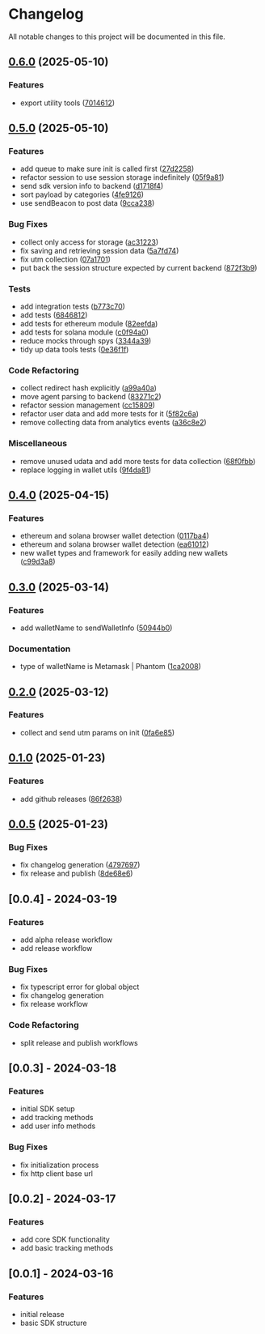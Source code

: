# Changelog

All notable changes to this project will be documented in this file.

## [0.6.0](https://github.com/ondecentral/Lucia-Browser-SDK/compare/v0.5.0...v0.6.0) (2025-05-10)

### Features

- export utility tools ([7014612](https://github.com/ondecentral/Lucia-Browser-SDK/commit/70146126a260e169e6088462f1792dac23fe2fd5))

## [0.5.0](https://github.com/ondecentral/Lucia-Browser-SDK/compare/v0.4.0...v0.5.0) (2025-05-10)

### Features

- add queue to make sure init is called first ([27d2258](https://github.com/ondecentral/Lucia-Browser-SDK/commit/27d2258fd7f2671b018a1fd6c7d3b2da32b8478c))
- refactor session to use session storage indefinitely ([05f9a81](https://github.com/ondecentral/Lucia-Browser-SDK/commit/05f9a815d2b2bd411525cf6bc2646848b3c3364e))
- send sdk version info to backend ([d1718f4](https://github.com/ondecentral/Lucia-Browser-SDK/commit/d1718f4040cde9a1f54297562a6ec4c43bc51fd3))
- sort payload by categories ([4fe9126](https://github.com/ondecentral/Lucia-Browser-SDK/commit/4fe91264dbb344692726e734e422b5310f7db0d1))
- use sendBeacon to post data ([9cca238](https://github.com/ondecentral/Lucia-Browser-SDK/commit/9cca2381d304992aa05b25083260b7dcfe85f41c))

### Bug Fixes

- collect only access for storage ([ac31223](https://github.com/ondecentral/Lucia-Browser-SDK/commit/ac3122307f8e379b6dcb26f1f3015456c5303e27))
- fix saving and retrieving session data ([5a7fd74](https://github.com/ondecentral/Lucia-Browser-SDK/commit/5a7fd740da6070c7ff7a8f1c44dc03b880cdccc0))
- fix utm collection ([07a1701](https://github.com/ondecentral/Lucia-Browser-SDK/commit/07a17016c94fb600066c25bcc8116d17fac918f9))
- put back the session structure expected by current backend ([872f3b9](https://github.com/ondecentral/Lucia-Browser-SDK/commit/872f3b97ee78ce559ef8681ca96ac238f132e46d))

### Tests

- add integration tests ([b773c70](https://github.com/ondecentral/Lucia-Browser-SDK/commit/b773c70516bcd6180ca25d0c9b8f7f54f5a0016f))
- add tests ([6846812](https://github.com/ondecentral/Lucia-Browser-SDK/commit/6846812104ec69a343114fc9a9039cb884952d9a))
- add tests for ethereum module ([82eefda](https://github.com/ondecentral/Lucia-Browser-SDK/commit/82eefda876dec4c233f140f185ede65b37ca9f3e))
- add tests for solana module ([c0f94a0](https://github.com/ondecentral/Lucia-Browser-SDK/commit/c0f94a050e1412081e24ff05fc2f2ea046c9621c))
- reduce mocks through spys ([3344a39](https://github.com/ondecentral/Lucia-Browser-SDK/commit/3344a398c28268ef6eca8d947d00ea53ba833cb0))
- tidy up data tools tests ([0e36f1f](https://github.com/ondecentral/Lucia-Browser-SDK/commit/0e36f1f7eec682efde87400d5a06cb41f733412d))

### Code Refactoring

- collect redirect hash explicitly ([a99a40a](https://github.com/ondecentral/Lucia-Browser-SDK/commit/a99a40a7df1526a5d9c5821e877bd339181061f2))
- move agent parsing to backend ([83271c2](https://github.com/ondecentral/Lucia-Browser-SDK/commit/83271c2f7160abb491912c819bf93fcb89b9d572))
- refactor session management ([cc15809](https://github.com/ondecentral/Lucia-Browser-SDK/commit/cc158093579fd2e1a2746d1aa2c327844d51c0f1))
- refactor user data and add more tests for it ([5f82c6a](https://github.com/ondecentral/Lucia-Browser-SDK/commit/5f82c6ac5dbaf3531d807c734a81819184e2685d))
- remove collecting data from analytics events ([a36c8e2](https://github.com/ondecentral/Lucia-Browser-SDK/commit/a36c8e289f60df7fd0fb5c81598d4fcaa6cc3833))

### Miscellaneous

- remove unused udata and add more tests for data collection ([68f0fbb](https://github.com/ondecentral/Lucia-Browser-SDK/commit/68f0fbbc4b35f2f4c55ba8b092f7eed7be9484c5))
- replace logging in wallet utils ([9f4da81](https://github.com/ondecentral/Lucia-Browser-SDK/commit/9f4da81c892c2ebe76cec70e3143cb670114fc3e))

## [0.4.0](https://github.com/ondecentral/Lucia-Browser-SDK/compare/v0.3.0...v0.4.0) (2025-04-15)

### Features

- ethereum and solana browser wallet detection ([0117ba4](https://github.com/ondecentral/Lucia-Browser-SDK/commit/0117ba43b2cba4bfd8c78da8f1bcee21ba11695f))
- ethereum and solana browser wallet detection ([ea61012](https://github.com/ondecentral/Lucia-Browser-SDK/commit/ea61012f9892914481b377ef8339c1ccbcd73edb))
- new wallet types and framework for easily adding new wallets ([c99d3a8](https://github.com/ondecentral/Lucia-Browser-SDK/commit/c99d3a875e14980d15cc9f3030194939e29d7026))

## [0.3.0](https://github.com/ondecentral/Lucia-Browser-SDK/compare/v0.2.0...v0.3.0) (2025-03-14)

### Features

- add walletName to sendWalletInfo ([50944b0](https://github.com/ondecentral/Lucia-Browser-SDK/commit/50944b0f37d1492b47dbab1bb07b8281edabaf37))

### Documentation

- type of walletName is Metamask | Phantom ([1ca2008](https://github.com/ondecentral/Lucia-Browser-SDK/commit/1ca20088567e51a481e7bbd56cdea73d7cd45091))

## [0.2.0](https://github.com/ondecentral/Lucia-Browser-SDK/compare/v0.1.0...v0.2.0) (2025-03-12)

### Features

- collect and send utm params on init ([0fa6e85](https://github.com/ondecentral/Lucia-Browser-SDK/commit/0fa6e85b79f69c2b402bc55f8bf896a5fda4ba54))

## [0.1.0](https://github.com/ondecentral/Lucia-Browser-SDK/compare/v0.0.5...v0.1.0) (2025-01-23)

### Features

- add github releases ([86f2638](https://github.com/ondecentral/Lucia-Browser-SDK/commit/86f2638aa48eb66d8b4e8537314569ae25dd0b9d))

## [0.0.5](https://github.com/ondecentral/Lucia-Browser-SDK/compare/v0.0.4...v0.0.5) (2025-01-23)

### Bug Fixes

- fix changelog generation ([4797697](https://github.com/ondecentral/Lucia-Browser-SDK/commit/47976978ccb3866d510919c974dc73d304786953))
- fix release and publish ([8de68e6](https://github.com/ondecentral/Lucia-Browser-SDK/commit/8de68e6fe5bbef2b3d4e99262dc6f44d55241bc3))

## [0.0.4] - 2024-03-19

### Features

- add alpha release workflow
- add release workflow

### Bug Fixes

- fix typescript error for global object
- fix changelog generation
- fix release workflow

### Code Refactoring

- split release and publish workflows

## [0.0.3] - 2024-03-18

### Features

- initial SDK setup
- add tracking methods
- add user info methods

### Bug Fixes

- fix initialization process
- fix http client base url

## [0.0.2] - 2024-03-17

### Features

- add core SDK functionality
- add basic tracking methods

## [0.0.1] - 2024-03-16

### Features

- initial release
- basic SDK structure
